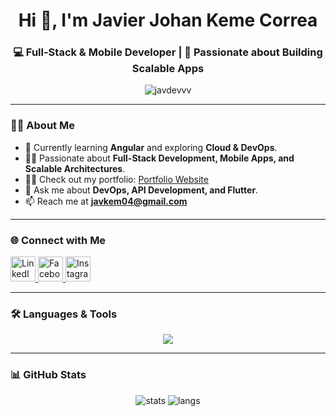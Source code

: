 <h1 align="center">Hi 👋, I'm Javier Johan Keme Correa</h1>
<h3 align="center">💻 Full-Stack & Mobile Developer | 🚀 Passionate about Building Scalable Apps</h3>

<p align="center">
  <img src="https://komarev.com/ghpvc/?username=javdevvv&label=Profile%20Views&color=0e75b6&style=flat" alt="javdevvv" />
</p>

---

### 👨‍💻 About Me
- 🌱 Currently learning **Angular** and exploring **Cloud & DevOps**.  
- 👨‍💼 Passionate about **Full-Stack Development, Mobile Apps, and Scalable Architectures**.  
- 👨‍💻 Check out my portfolio: [Portfolio Website](https://portfolio-ten-inky-42.vercel.app)  
- 💬 Ask me about **DevOps, API Development, and Flutter**.  
- 📫 Reach me at **javkem04@gmail.com**  

---

### 🌐 Connect with Me  
<p align="left">
  <a href="https://linkedin.com/in/javier-keme-509648319" target="_blank">
    <img src="https://skillicons.dev/icons?i=linkedin" height="40" alt="LinkedIn"/>
  </a>
  <a href="https://fb.com/javier.keme.2025" target="_blank">
    <img src="https://cdn.jsdelivr.net/gh/simple-icons/simple-icons/icons/facebook.svg" height="40" width="40" alt="Facebook" />
  </a>
  <a href="https://instagram.com/_.javier.17._" target="_blank">
    <img src="https://skillicons.dev/icons?i=instagram" height="40" alt="Instagram"/>
  </a>
</p>

---

### 🛠️ Languages & Tools
<p align="center">
  <img src="https://skillicons.dev/icons?i=js,ts,react,flutter,angular,php,laravel,nodejs,express,python,java,dart,html,css,bootstrap,tailwind,mysql,postgresql,sqlite,firebase,azure,git,linux,figma,unity,tensorflow" />
</p>

---

### 📊 GitHub Stats
<p align="center">
  <img src="https://github-readme-stats.vercel.app/api?username=javdevvv&show_icons=true&theme=tokyonight" alt="stats" /> 
  <img src="https://github-readme-stats.vercel.app/api/top-langs/?username=javdevvv&layout=compact&theme=tokyonight" alt="langs" />
</p>
